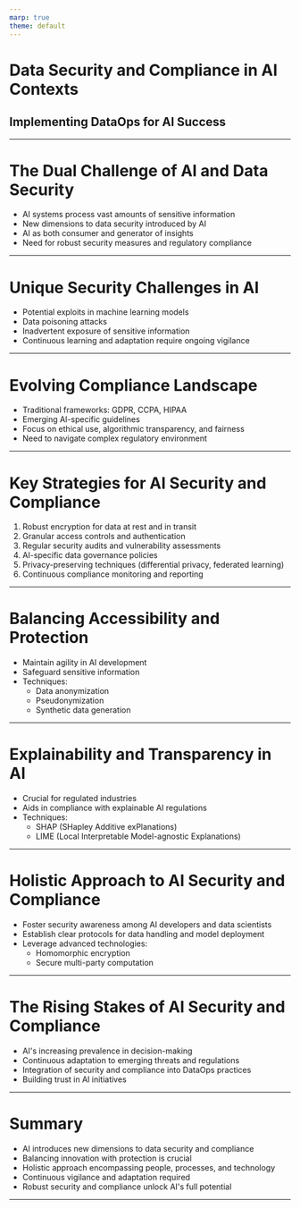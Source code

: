 ```yaml
---
marp: true
theme: default
---
```


# Data Security and Compliance in AI Contexts
## Implementing DataOps for AI Success

---

# The Dual Challenge of AI and Data Security

- AI systems process vast amounts of sensitive information
- New dimensions to data security introduced by AI
- AI as both consumer and generator of insights
- Need for robust security measures and regulatory compliance

---

# Unique Security Challenges in AI

- Potential exploits in machine learning models
- Data poisoning attacks
- Inadvertent exposure of sensitive information
- Continuous learning and adaptation require ongoing vigilance

---

# Evolving Compliance Landscape

- Traditional frameworks: GDPR, CCPA, HIPAA
- Emerging AI-specific guidelines
- Focus on ethical use, algorithmic transparency, and fairness
- Need to navigate complex regulatory environment

---

# Key Strategies for AI Security and Compliance

1. Robust encryption for data at rest and in transit
2. Granular access controls and authentication
3. Regular security audits and vulnerability assessments
4. AI-specific data governance policies
5. Privacy-preserving techniques (differential privacy, federated learning)
6. Continuous compliance monitoring and reporting

---

# Balancing Accessibility and Protection

- Maintain agility in AI development
- Safeguard sensitive information
- Techniques:
  - Data anonymization
  - Pseudonymization
  - Synthetic data generation

---

# Explainability and Transparency in AI

- Crucial for regulated industries
- Aids in compliance with explainable AI regulations
- Techniques:
  - SHAP (SHapley Additive exPlanations)
  - LIME (Local Interpretable Model-agnostic Explanations)

---

# Holistic Approach to AI Security and Compliance

- Foster security awareness among AI developers and data scientists
- Establish clear protocols for data handling and model deployment
- Leverage advanced technologies:
  - Homomorphic encryption
  - Secure multi-party computation

---

# The Rising Stakes of AI Security and Compliance

- AI's increasing prevalence in decision-making
- Continuous adaptation to emerging threats and regulations
- Integration of security and compliance into DataOps practices
- Building trust in AI initiatives

---

# Summary

- AI introduces new dimensions to data security and compliance
- Balancing innovation with protection is crucial
- Holistic approach encompassing people, processes, and technology
- Continuous vigilance and adaptation required
- Robust security and compliance unlock AI's full potential

---